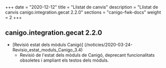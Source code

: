 +++
date        = "2020-12-12"
title       = "Llistat de canvis"
description = "Llistat de canvis canigo.integration.gecat 2.2.0"
sections    = "canigo-fwk-docs"
weight		= 2
+++

## canigo.integration.gecat 2.2.0

- [Revisió estat dels mòduls Canigó] (/noticies/2020-03-24-Revisio_estat_moduls_Canigo_3.4)
   - Revisió de l'estat dels mòduls de Canigó, deprecant funcionalitats obsoletes i ampliant els testos dels mòduls.
